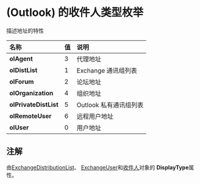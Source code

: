 
# (Outlook) 的收件人类型枚举

描述地址的特性



|**名称**|**值**|**说明**|
|:-----|:-----|:-----|
|**olAgent**|3|代理地址|
|**olDistList**|1|Exchange 通讯组列表|
|**olForum**|2|论坛地址|
|**olOrganization**|4|组织地址|
|**olPrivateDistList**|5|Outlook 私有通讯组列表|
|**olRemoteUser**|6|远程用户地址|
|**olUser**|0|用户地址|

## 注解

由[ExchangeDistributionList](2830dfba-6c0a-a81f-6b98-92ac2aafb59d.md)、 [ExchangeUser](6ec117d1-7fdb-aa36-b567-1242f8238df0.md)和[收件人](8cee4d79-ec55-52a4-710b-6456944ca86d.md)对象的 **DisplayType**属性。

